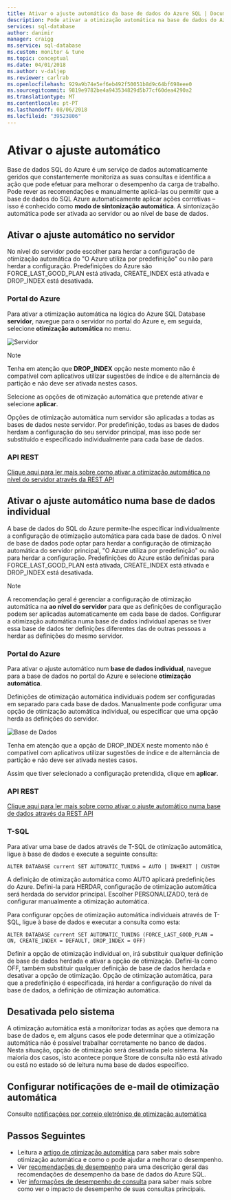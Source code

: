 ```yaml
---
title: Ativar o ajuste automático da base de dados do Azure SQL | Documentos da Microsoft
description: Pode ativar a otimização automática na base de dados do Azure SQL facilmente.
services: sql-database
author: danimir
manager: craigg
ms.service: sql-database
ms.custom: monitor & tune
ms.topic: conceptual
ms.date: 04/01/2018
ms.author: v-daljep
ms.reviewer: carlrab
ms.openlocfilehash: 929a9b74e5ef6eb492f50051b8d9c64bf698eee0
ms.sourcegitcommit: 9819e9782be4a943534829d5b77cf60dea4290a2
ms.translationtype: MT
ms.contentlocale: pt-PT
ms.lasthandoff: 08/06/2018
ms.locfileid: "39523806"
---
```

# <a name="enable-automatic-tuning"></a>Ativar o ajuste automático

Base de dados SQL do Azure é um serviço de dados automaticamente geridos que constantemente monitoriza as suas consultas e identifica a ação que pode efetuar para melhorar o desempenho da carga de trabalho. Pode rever as recomendações e manualmente aplicá-las ou permitir que a base de dados do SQL Azure automaticamente aplicar ações corretivas – isso é conhecido como **modo de sintonização automática**. A sintonização automática pode ser ativada ao servidor ou ao nível de base de dados.

## <a name="enable-automatic-tuning-on-server"></a>Ativar o ajuste automático no servidor
No nível do servidor pode escolher para herdar a configuração de otimização automática do "O Azure utiliza por predefinição" ou não para herdar a configuração. Predefinições do Azure são FORCE_LAST_GOOD_PLAN está ativada, CREATE_INDEX está ativada e DROP_INDEX está desativada.

### <a name="azure-portal"></a>Portal do Azure
Para ativar a otimização automática na lógica do Azure SQL Database **servidor**, navegue para o servidor no portal do Azure e, em seguida, selecione **otimização automática** no menu.

![Servidor](./media/sql-database-automatic-tuning-enable/server.png)

> [!NOTE]
> Tenha em atenção que **DROP_INDEX** opção neste momento não é compatível com aplicativos utilizar sugestões de índice e de alternância de partição e não deve ser ativada nestes casos.
>

Selecione as opções de otimização automática que pretende ativar e selecione **aplicar**.

Opções de otimização automática num servidor são aplicadas a todas as bases de dados neste servidor. Por predefinição, todas as bases de dados herdam a configuração do seu servidor principal, mas isso pode ser substituído e especificado individualmente para cada base de dados.

### <a name="rest-api"></a>API REST
[Clique aqui para ler mais sobre como ativar a otimização automática no nível do servidor através da REST API](https://docs.microsoft.com/rest/api/sql/serverautomatictuning)

## <a name="enable-automatic-tuning-on-an-individual-database"></a>Ativar o ajuste automático numa base de dados individual

A base de dados do SQL do Azure permite-lhe especificar individualmente a configuração de otimização automática para cada base de dados. O nível de base de dados pode optar para herdar a configuração de otimização automática do servidor principal, "O Azure utiliza por predefinição" ou não para herdar a configuração. Predefinições do Azure estão definidas para FORCE_LAST_GOOD_PLAN está ativada, CREATE_INDEX está ativada e DROP_INDEX está desativada.

> [!NOTE]
> A recomendação geral é gerenciar a configuração de otimização automática na **ao nível do servidor** para que as definições de configuração podem ser aplicadas automaticamente em cada base de dados. Configurar a otimização automática numa base de dados individual apenas se tiver essa base de dados ter definições diferentes das de outras pessoas a herdar as definições do mesmo servidor.
>

### <a name="azure-portal"></a>Portal do Azure

Para ativar o ajuste automático num **base de dados individual**, navegue para a base de dados no portal do Azure e selecione **otimização automática**.

Definições de otimização automática individuais podem ser configuradas em separado para cada base de dados. Manualmente pode configurar uma opção de otimização automática individual, ou especificar que uma opção herda as definições do servidor.

![Base de Dados](./media/sql-database-automatic-tuning-enable/database.png)

Tenha em atenção que a opção de DROP_INDEX neste momento não é compatível com aplicativos utilizar sugestões de índice e de alternância de partição e não deve ser ativada nestes casos.

Assim que tiver selecionado a configuração pretendida, clique em **aplicar**.

### <a name="rest-api"></a>API REST
[Clique aqui para ler mais sobre como ativar o ajuste automático numa base de dados através da REST API](https://docs.microsoft.com/rest/api/sql/databaseautomatictuning)

### <a name="t-sql"></a>T-SQL

Para ativar uma base de dados através de T-SQL de otimização automática, ligue à base de dados e execute a seguinte consulta:

   ```T-SQL
   ALTER DATABASE current SET AUTOMATIC_TUNING = AUTO | INHERIT | CUSTOM
   ```
   
A definição de otimização automática como AUTO aplicará predefinições do Azure. Defini-la para HERDAR, configuração de otimização automática será herdada do servidor principal. Escolher PERSONALIZADO, terá de configurar manualmente a otimização automática.

Para configurar opções de otimização automática individuais através de T-SQL, ligue à base de dados e executar a consulta como esta:

   ```T-SQL
   ALTER DATABASE current SET AUTOMATIC_TUNING (FORCE_LAST_GOOD_PLAN = ON, CREATE_INDEX = DEFAULT, DROP_INDEX = OFF)
   ```
   
Definir a opção de otimização individual on, irá substituir qualquer definição de base de dados herdada e ativar a opção de otimização. Defini-la como OFF, também substituir qualquer definição de base de dados herdada e desativar a opção de otimização. Opção de otimização automática, para que a predefinição é especificada, irá herdar a configuração do nível da base de dados, a definição de otimização automática.  

## <a name="disabled-by-the-system"></a>Desativada pelo sistema
A otimização automática está a monitorizar todas as ações que demora na base de dados e, em alguns casos ele pode determinar que a otimização automática não é possível trabalhar corretamente no banco de dados. Nesta situação, opção de otimização será desativada pelo sistema. Na maioria dos casos, isto acontece porque Store de consulta não está ativado ou está no estado só de leitura numa base de dados específico.

## <a name="configure-automatic-tuning-e-mail-notifications"></a>Configurar notificações de e-mail de otimização automática

Consulte [notificações por correio eletrónico de otimização automática](sql-database-automatic-tuning-email-notifications.md)

## <a name="next-steps"></a>Passos Seguintes
* Leitura a [artigo de otimização automática](sql-database-automatic-tuning.md) para saber mais sobre otimização automática e como o pode ajudar a melhorar o desempenho.
* Ver [recomendações de desempenho](sql-database-advisor.md) para uma descrição geral das recomendações de desempenho da base de dados do Azure SQL.
* Ver [informações de desempenho de consulta](sql-database-query-performance.md) para saber mais sobre como ver o impacto de desempenho de suas consultas principais.
